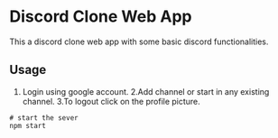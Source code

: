 # Discord Clone Web App

This a discord clone web app with some basic discord functionalities.

## Usage
1. Login using google account.
2.Add channel or start in any existing channel.
3.To logout click on the profile picture.

```
# start the sever
npm start

```

